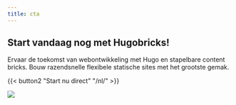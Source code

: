 ```yaml
---
title: cta
---
```

## Start vandaag nog met Hugobricks!

Ervaar de toekomst van webontwikkeling met Hugo en stapelbare content bricks. Bouw razendsnelle flexibele statische sites met het grootste gemak.

{{< button2 "Start nu direct" "/nl/" >}}

![](/uploads/illustrations/cuate/server.svg)